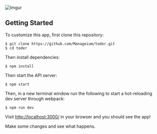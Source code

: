 ![Imgur](http://i.imgur.com/AWZmjOO.jpg)

## Getting Started

To customize this app, first clone this repository:

```
$ git clone https://github.com/Manageium/toder.git
$ cd toder
```

Then install dependencies:

```
$ npm install
```

Then start the API server:

```
$ npm start
```

Then, in a new terminal window run the following to start a hot-reloading dev server through webpack:

```
$ npm run dev
```

Visit [http://localhost:3000/](http://localhost:3000) in your browser and you should see the app!

Make some changes and see what happens.
